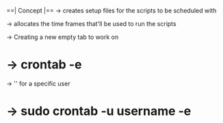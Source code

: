 ==| Concept |==
-> creates setup files for the scripts to be scheduled with

-> allocates the time frames that'll be used to run the scripts 

-> Creating a new empty tab to work on
# \-> crontab -e

-> '' for a specific user
# \-> sudo crontab -u username -e